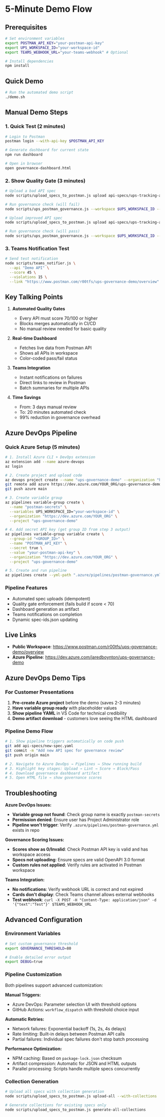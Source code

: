 # 5-Minute Demo Flow

## Prerequisites
```bash
# Set environment variables
export POSTMAN_API_KEY="your-postman-api-key"
export UPS_WORKSPACE_ID="your-workspace-id"
export TEAMS_WEBHOOK_URL="your-teams-webhook" # Optional

# Install dependencies
npm install
```

## Quick Demo
```bash
# Run the automated demo script
./demo.sh
```

## Manual Demo Steps

### 1. Quick Test (2 minutes)
```bash
# Login to Postman
postman login --with-api-key $POSTMAN_API_KEY

# Generate dashboard for current state
npm run dashboard

# Open in browser
open governance-dashboard.html
```

### 2. Show Quality Gate (3 minutes)
```bash
# Upload a bad API spec
node scripts/upload_specs_to_postman.js upload api-specs/ups-tracking-api-bad.yaml

# Run governance check (will fail)
node scripts/ups_postman_governance.js --workspace $UPS_WORKSPACE_ID --threshold 70 --json

# Upload improved API spec
node scripts/upload_specs_to_postman.js upload api-specs/ups-tracking-api-improved.yaml

# Run governance check (will pass)
node scripts/ups_postman_governance.js --workspace $UPS_WORKSPACE_ID --threshold 70 --json
```

### 3. Teams Notification Test
```bash
# Send test notification
node scripts/teams_notifier.js \
  --api "Demo API" \
  --score 45 \
  --violations 15 \
  --link "https://www.postman.com/r00tfs/ups-governance-demo/overview"
```

## Key Talking Points

1. **Automated Quality Gates**
   - Every API must score 70/100 or higher
   - Blocks merges automatically in CI/CD
   - No manual review needed for basic quality

2. **Real-time Dashboard**
   - Fetches live data from Postman API
   - Shows all APIs in workspace
   - Color-coded pass/fail status

3. **Teams Integration**
   - Instant notifications on failures
   - Direct links to review in Postman
   - Batch summaries for multiple APIs

4. **Time Savings**
   - From: 3 days manual review
   - To: 20 minutes automated check
   - 99% reduction in governance overhead

## Azure DevOps Pipeline

### Quick Azure Setup (5 minutes)
```bash
# 1. Install Azure CLI + DevOps extension
az extension add --name azure-devops
az login

# 2. Create project and upload code
az devops project create --name "ups-governance-demo" --organization "https://dev.azure.com/YOUR_ORG"
git remote add azure https://dev.azure.com/YOUR_ORG/ups-governance-demo/_git/ups-governance-demo
git push azure main

# 3. Create variable group
az pipelines variable-group create \
  --name "postman-secrets" \
  --variables UPS_WORKSPACE_ID="your-workspace-id" \
  --organization "https://dev.azure.com/YOUR_ORG" \
  --project "ups-governance-demo"

# 4. Add secret API key (get group ID from step 3 output)
az pipelines variable-group variable create \
  --group-id "<GROUP_ID>" \
  --name "POSTMAN_API_KEY" \
  --secret true \
  --value "your-postman-api-key" \
  --organization "https://dev.azure.com/YOUR_ORG" \
  --project "ups-governance-demo"

# 5. Create and run pipeline
az pipelines create --yml-path ".azure/pipelines/postman-governance.yml"
```

### Pipeline Features
- Automated spec uploads (idempotent)  
- Quality gate enforcement (fails build if score < 70)
- Dashboard generation as artifact
- Teams notifications on completion
- Dynamic spec-ids.json updating

## Live Links

- **Public Workspace**: https://www.postman.com/r00tfs/ups-governance-demo/overview
- **Azure Pipeline**: https://dev.azure.com/jaredboynton/ups-governance-demo

## Azure DevOps Demo Tips

### For Customer Presentations
1. **Pre-create Azure project** before the demo (saves 2-3 minutes)
2. **Have variable group ready** with placeholder values
3. **Show pipeline YAML** in VS Code for technical credibility
4. **Demo artifact download** - customers love seeing the HTML dashboard

### Pipeline Demo Flow
```bash
# 1. Show pipeline triggers automatically on code push
git add api-specs/new-spec.yaml
git commit -m "Add new API spec for governance review"
git push origin main

# 2. Navigate to Azure DevOps → Pipelines → Show running build
# 3. Highlight key stages: Upload → Lint → Score → Block/Pass
# 4. Download governance dashboard artifact
# 5. Open HTML file → show governance scores
```

## Troubleshooting

**Azure DevOps Issues:**
- **Variable group not found**: Check group name is exactly `postman-secrets`
- **Permission denied**: Ensure user has Project Administrator role
- **Pipeline won't trigger**: Verify `.azure/pipelines/postman-governance.yml` exists in repo

**Governance Scoring Issues:**
- **Scores show as 0/Invalid**: Check Postman API key is valid and has workspace access
- **Specs not uploading**: Ensure specs are valid OpenAPI 3.0 format
- **Custom rules not applied**: Verify rules are activated in Postman workspace

**Teams Integration:**
- **No notifications**: Verify webhook URL is correct and not expired  
- **Cards don't display**: Check Teams channel allows external webhooks
- **Test webhook**: `curl -X POST -H "Content-Type: application/json" -d '{"text":"Test"}' $TEAMS_WEBHOOK_URL`

## Advanced Configuration

### Environment Variables
```bash
# Set custom governance threshold
export GOVERNANCE_THRESHOLD=80

# Enable detailed error output
export DEBUG=true
```

### Pipeline Customization
Both pipelines support advanced customization:

**Manual Triggers:**
- Azure DevOps: Parameter selection UI with threshold options
- GitHub Actions: `workflow_dispatch` with threshold choice input

**Automatic Retries:**
- Network failures: Exponential backoff (1s, 2s, 4s delays)
- Rate limiting: Built-in delays between Postman API calls
- Partial failures: Individual spec failures don't stop batch processing

**Performance Optimization:**
- NPM caching: Based on `package-lock.json` checksum  
- Artifact compression: Automatic for JSON and HTML outputs
- Parallel processing: Scripts handle multiple specs concurrently

### Collection Generation
```bash
# Upload all specs with collection generation
node scripts/upload_specs_to_postman.js upload-all --with-collections

# Generate collections for existing specs only
node scripts/upload_specs_to_postman.js generate-all-collections
```
